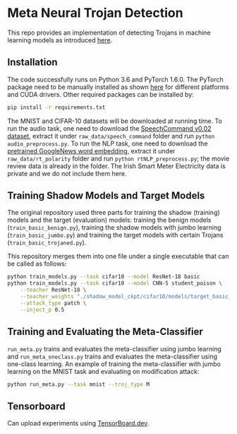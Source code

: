 # Meta Neural Trojan Detection

This repo provides an implementation of detecting Trojans in machine learning models as introduced [here](https://arxiv.org/abs/1910.03137).

## Installation

The code successfully runs on Python 3.6 and PyTorch 1.6.0. The PyTorch package need to be manually installed as shown [here](https://pytorch.org/) for different platforms and CUDA drivers. Other required packages can be installed by:
```bash
pip install -r requirements.txt
```

The MNIST and CIFAR-10 datasets will be downloaded at running time. To run the audio task, one need to download the [SpeechCommand v0.02 dataset](http://download.tensorflow.org/data/speech_commands_v0.02.tar.gz), extract it under `raw_data/speech_command` folder and run `python audio_preprocess.py`. To run the NLP task, one need to download the [pretrained GoogleNews word embedding](https://drive.google.com/file/d/0B7XkCwpI5KDYNlNUTTlSS21pQmM/edit), extract it under `raw_data/rt_polarity` folder and run `python rtNLP_preprocess.py`; the movie review data is already in the folder. The Irish Smart Meter Electricity data is private and we do not include them here.

## Training Shadow Models and Target Models

The original repository used three parts for training the shadow (training) models and the target (evaluation) models: training the benign models (`train_basic_benign.py`), training the shadow models with jumbo learning (`train_basic_jumbo.py`) and training the target models with certain Trojans (`train_basic_trojaned.py`).

This repository merges them into one file under a single executable that can be called as follows:

```bash
python train_models.py --task cifar10 --model ResNet-18 basic
python train_models.py --task cifar10 --model CNN-5 student_poison \
    --teacher ResNet-18 \
    --teacher_weights "./shadow_model_ckpt/cifar10/models/target_basic_resnet-18_0.model" \
    --attack_type patch \
    --inject_p 0.5
```

## Training and Evaluating the Meta-Classifier

`run_meta.py` trains and evaluates the meta-classifier using jumbo learning and `run_meta_oneclass.py` trains and evaluates the meta-classifier using one-class learning. An example of training the meta-classifier with jumbo learning on the MNIST task and evaluating on modification attack:

```bash
python run_meta.py --task mnist --troj_type M
```

## Tensorboard

Can upload experiments using [TensorBoard.dev](https://tensorboard.dev/experiments/).
